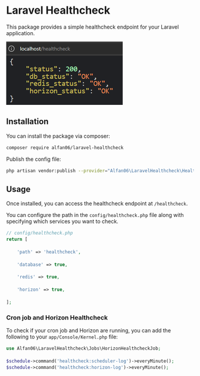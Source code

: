 # Laravel Healthcheck

This package provides a simple healthcheck endpoint for your Laravel application.

![Import Action](https://raw.githubusercontent.com/alfan06/laravel-healthcheck/master/docs/healthcheck.png)

## Installation

You can install the package via composer:

```bash
composer require alfan06/laravel-healthcheck
```

Publish the config file:

```bash
php artisan vendor:publish --provider="Alfan06\LaravelHealthcheck\HealthcheckServiceProvider"
```

## Usage

Once installed, you can access the healthcheck endpoint at `/healthcheck`.

You can configure the path in the `config/healthcheck.php` file along with specifying which services you want to check.

```php
// config/healthcheck.php
return [

    'path' => 'healthcheck',

    'database' => true,

    'redis' => true,

    'horizon' => true,

];
```

### Cron job and Horizon Healthcheck

To check if your cron job and Horizon are running, you can add the following to your `app/Console/Kernel.php` file:

```php
use Alfan06\LaravelHealthcheck\Jobs\HorizonHealthcheckJob;

$schedule->command('healthcheck:scheduler-log')->everyMinute();
$schedule->command('healthcheck:horizon-log')->everyMinute();
```
